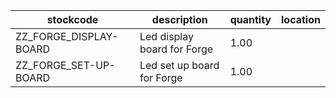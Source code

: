 |stockcode|description|quantity|location|
|---------|-----------|--------|--------|
|ZZ_FORGE_DISPLAY-BOARD|Led display board for Forge|1.00||
|ZZ_FORGE_SET-UP-BOARD|Led set up board for Forge|1.00||

